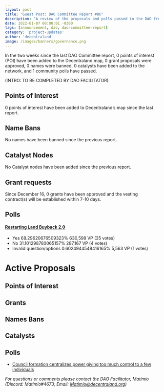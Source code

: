 ```yaml
---
layout: post
title: "Guest Post: DAO Committee Report #86"
description: "A review of the proposals and polls passed in the DAO from December 16 through December 31".
date: 2022-01-07 00:00:01 -0300
tags: [announcement, dao, dao-committee-report]
category: 'project-updates'
author: 'decentraland'
image: /images/banners/governance.png
---
```


In the two weeks since the last DAO Committee report, 0 points of interest (POI) have been added to the Decentraland map, 0 grant proposals were approved, 0 names were banned, 0 catalysts have been added to the network, and 1 community polls have passed.

(INTRO: TO BE COMPLETED BY DAO FACILITATOR)

## Points of Interest
0 points of interest have been added to Decentraland’s map since the last report.


## Name Bans

No names have been banned since the previous report.

## Catalyst Nodes
No Catalyst nodes have been added since the previous report.


## Grant requests
Since December 16, 0 grants have been approved and the vesting contract(s) will be established within 7-10 days.


## Polls

#### [Restarting Land Buyback 2.0](https://governance.decentraland.org/proposal/?id=125c733d-e9aa-4e71-97c4-0b0b96c00219)

* Yes 68.29620676509323% 630,598 VP (35 votes)
* No 31.101298780065157% 287,167 VP (4 votes)
* Invalid question/options 0.6024944548416165% 5,563 VP (1 votes)



# Active Proposals

## Points of Interest


## Grants


## Names Bans


## Catalysts


## Polls

* [Council formation centralizes power giving too much control to a few individuals](https://governance.decentraland.org/proposal/?id=1d145efc-06f8-4469-8d64-af06ffbb6d52)

*For questions or comments please contact the DAO Facilitator, Matimio (Discord: Matimio#4673; Email: [Matimio@decentraland.org](mailto:Matimio@decentraland.org))*